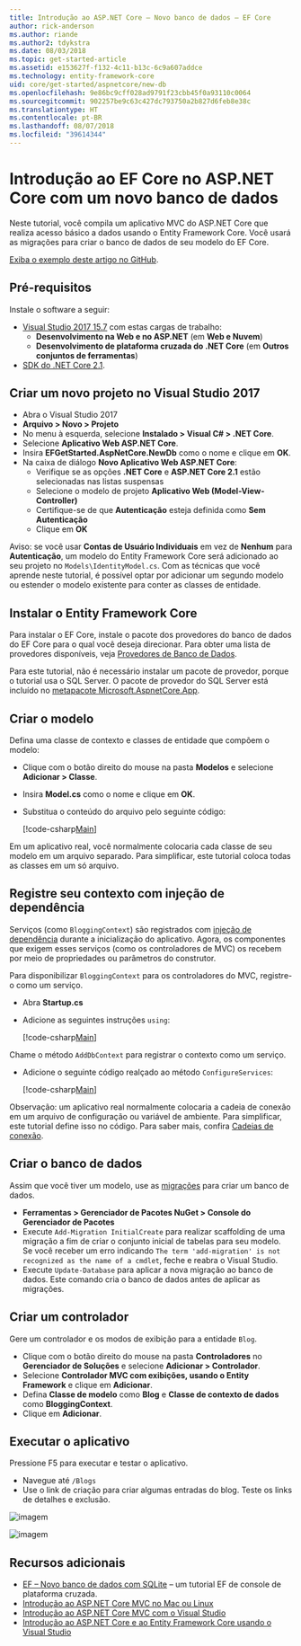 ```yaml
---
title: Introdução ao ASP.NET Core – Novo banco de dados – EF Core
author: rick-anderson
ms.author: riande
ms.author2: tdykstra
ms.date: 08/03/2018
ms.topic: get-started-article
ms.assetid: e153627f-f132-4c11-b13c-6c9a607addce
ms.technology: entity-framework-core
uid: core/get-started/aspnetcore/new-db
ms.openlocfilehash: 9e86bc9cff028ad9791f23cbb45f0a93110c0064
ms.sourcegitcommit: 902257be9c63c427dc793750a2b827d6feb8e38c
ms.translationtype: HT
ms.contentlocale: pt-BR
ms.lasthandoff: 08/07/2018
ms.locfileid: "39614344"
---
```

# <a name="getting-started-with-ef-core-on-aspnet-core-with-a-new-database"></a>Introdução ao EF Core no ASP.NET Core com um novo banco de dados

Neste tutorial, você compila um aplicativo MVC do ASP.NET Core que realiza acesso básico a dados usando o Entity Framework Core. Você usará as migrações para criar o banco de dados de seu modelo do EF Core.

[Exiba o exemplo deste artigo no GitHub](https://github.com/aspnet/EntityFramework.Docs/tree/master/samples/core/GetStarted/AspNetCore/EFGetStarted.AspNetCore.NewDb).

## <a name="prerequisites"></a>Pré-requisitos

Instale o software a seguir:

* [Visual Studio 2017 15.7](https://www.visualstudio.com/downloads/) com estas cargas de trabalho:
  * **Desenvolvimento na Web e no ASP.NET** (em **Web e Nuvem**)
  * **Desenvolvimento de plataforma cruzada do .NET Core** (em **Outros conjuntos de ferramentas**)
* [SDK do .NET Core 2.1](https://www.microsoft.com/net/download/core).

## <a name="create-a-new-project-in-visual-studio-2017"></a>Criar um novo projeto no Visual Studio 2017

* Abra o Visual Studio 2017
* **Arquivo > Novo > Projeto**
* No menu à esquerda, selecione **Instalado > Visual C# > .NET Core**.
* Selecione **Aplicativo Web ASP.NET Core**.
* Insira **EFGetStarted.AspNetCore.NewDb** como o nome e clique em **OK**.
* Na caixa de diálogo **Novo Aplicativo Web ASP.NET Core**:
  * Verifique se as opções **.NET Core** e **ASP.NET Core 2.1** estão selecionadas nas listas suspensas
  * Selecione o modelo de projeto **Aplicativo Web (Model-View-Controller)**
  * Certifique-se de que **Autenticação** esteja definida como **Sem Autenticação**
  * Clique em **OK**

Aviso: se você usar **Contas de Usuário Individuais** em vez de **Nenhum** para **Autenticação**, um modelo do Entity Framework Core será adicionado ao seu projeto no `Models\IdentityModel.cs`. Com as técnicas que você aprende neste tutorial, é possível optar por adicionar um segundo modelo ou estender o modelo existente para conter as classes de entidade.

## <a name="install-entity-framework-core"></a>Instalar o Entity Framework Core

Para instalar o EF Core, instale o pacote dos provedores do banco de dados do EF Core para o qual você deseja direcionar. Para obter uma lista de provedores disponíveis, veja [Provedores de Banco de Dados](../../providers/index.md). 

Para este tutorial, não é necessário instalar um pacote de provedor, porque o tutorial usa o SQL Server. O pacote de provedor do SQL Server está incluído no [metapacote Microsoft.AspnetCore.App](https://docs.microsoft.com/en-us/aspnet/core/fundamentals/metapackage-app?view=aspnetcore-2.1).

## <a name="create-the-model"></a>Criar o modelo

Defina uma classe de contexto e classes de entidade que compõem o modelo:

* Clique com o botão direito do mouse na pasta **Modelos** e selecione **Adicionar > Classe**.
* Insira **Model.cs** como o nome e clique em **OK**.
* Substitua o conteúdo do arquivo pelo seguinte código:

  [!code-csharp[Main](../../../../samples/core/GetStarted/AspNetCore/EFGetStarted.AspNetCore.NewDb/Models/Model.cs)]

Em um aplicativo real, você normalmente colocaria cada classe de seu modelo em um arquivo separado. Para simplificar, este tutorial coloca todas as classes em um só arquivo.

## <a name="register-your-context-with-dependency-injection"></a>Registre seu contexto com injeção de dependência

Serviços (como `BloggingContext`) são registrados com [injeção de dependência](http://docs.asp.net/en/latest/fundamentals/dependency-injection.html) durante a inicialização do aplicativo. Agora, os componentes que exigem esses serviços (como os controladores de MVC) os recebem por meio de propriedades ou parâmetros do construtor.

Para disponibilizar `BloggingContext` para os controladores do MVC, registre-o como um serviço.

* Abra **Startup.cs**
* Adicione as seguintes instruções `using`:

  [!code-csharp[Main](../../../../samples/core/GetStarted/AspNetCore/EFGetStarted.AspNetCore.NewDb/Startup.cs#AddedUsings)]

Chame o método `AddDbContext` para registrar o contexto como um serviço.

* Adicione o seguinte código realçado ao método `ConfigureServices`:

  [!code-csharp[Main](../../../../samples/core/GetStarted/AspNetCore/EFGetStarted.AspNetCore.NewDb/Startup.cs?name=ConfigureServices&highlight=13-14)]

Observação: um aplicativo real normalmente colocaria a cadeia de conexão em um arquivo de configuração ou variável de ambiente. Para simplificar, este tutorial define isso no código. Para saber mais, confira [Cadeias de conexão](../../miscellaneous/connection-strings.md).

## <a name="create-the-database"></a>Criar o banco de dados

Assim que você tiver um modelo, use as [migrações](https://docs.microsoft.com/aspnet/core/data/ef-mvc/migrations#introduction-to-migrations) para criar um banco de dados.

* **Ferramentas > Gerenciador de Pacotes NuGet > Console do Gerenciador de Pacotes**
* Execute `Add-Migration InitialCreate` para realizar scaffolding de uma migração a fim de criar o conjunto inicial de tabelas para seu modelo. Se você receber um erro indicando `The term 'add-migration' is not recognized as the name of a cmdlet`, feche e reabra o Visual Studio.
* Execute `Update-Database` para aplicar a nova migração ao banco de dados. Este comando cria o banco de dados antes de aplicar as migrações.

## <a name="create-a-controller"></a>Criar um controlador

Gere um controlador e os modos de exibição para a entidade `Blog`.

* Clique com o botão direito do mouse na pasta **Controladores** no **Gerenciador de Soluções** e selecione **Adicionar > Controlador**.
* Selecione **Controlador MVC com exibições, usando o Entity Framework** e clique em **Adicionar**.
* Defina **Classe de modelo** como **Blog** e **Classe de contexto de dados** como **BloggingContext**.
* Clique em **Adicionar**.


## <a name="run-the-application"></a>Executar o aplicativo

Pressione F5 para executar e testar o aplicativo.

* Navegue até `/Blogs`
* Use o link de criação para criar algumas entradas do blog. Teste os links de detalhes e exclusão.

![imagem](_static/create.png)

![imagem](_static/index-new-db.png)

## <a name="additional-resources"></a>Recursos adicionais

* [EF – Novo banco de dados com SQLite](xref:core/get-started/netcore/new-db-sqlite) – um tutorial EF de console de plataforma cruzada.
* [Introdução ao ASP.NET Core MVC no Mac ou Linux](https://docs.microsoft.com/aspnet/core/tutorials/first-mvc-app-xplat/index)
* [Introdução ao ASP.NET Core MVC com o Visual Studio](https://docs.microsoft.com/aspnet/core/tutorials/first-mvc-app/index)
* [Introdução ao ASP.NET Core e ao Entity Framework Core usando o Visual Studio](https://docs.microsoft.com/aspnet/core/data/ef-mvc/index)
